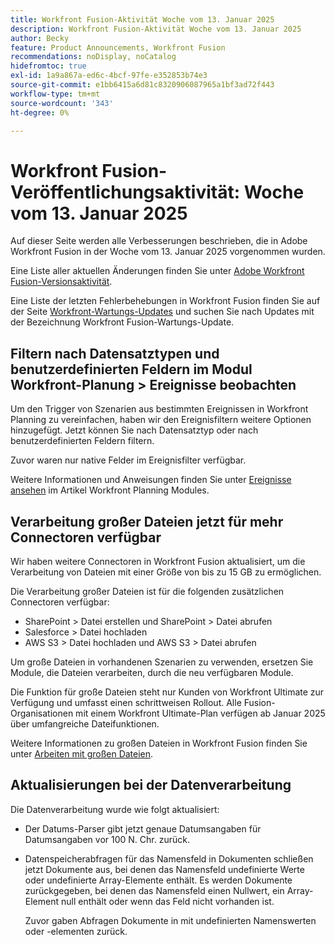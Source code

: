 ```yaml
---
title: Workfront Fusion-Aktivität Woche vom 13. Januar 2025
description: Workfront Fusion-Aktivität Woche vom 13. Januar 2025
author: Becky
feature: Product Announcements, Workfront Fusion
recommendations: noDisplay, noCatalog
hidefromtoc: true
exl-id: 1a9a867a-ed6c-4bcf-97fe-e352853b74e3
source-git-commit: e1bb6415a6d81c8320906087965a1bf3ad72f443
workflow-type: tm+mt
source-wordcount: '343'
ht-degree: 0%

---
```


# Workfront Fusion-Veröffentlichungsaktivität: Woche vom 13. Januar 2025

Auf dieser Seite werden alle Verbesserungen beschrieben, die in Adobe Workfront Fusion in der Woche vom 13. Januar 2025 vorgenommen wurden.

Eine Liste aller aktuellen Änderungen finden Sie unter [Adobe Workfront Fusion-Versionsaktivität](/help/workfront-fusion/fusion-product-releases/fusion-release-activity.md).

Eine Liste der letzten Fehlerbehebungen in Workfront Fusion finden Sie auf der Seite [Workfront-Wartungs-Updates](https://experienceleague.adobe.com/en/docs/workfront-known-issues/releases/current-updates) und suchen Sie nach Updates mit der Bezeichnung Workfront Fusion-Wartungs-Update.

## Filtern nach Datensatztypen und benutzerdefinierten Feldern im Modul Workfront-Planung > Ereignisse beobachten

Um den Trigger von Szenarien aus bestimmten Ereignissen in Workfront Planning zu vereinfachen, haben wir den Ereignisfiltern weitere Optionen hinzugefügt. Jetzt können Sie nach Datensatztyp oder nach benutzerdefinierten Feldern filtern.

Zuvor waren nur native Felder im Ereignisfilter verfügbar.

Weitere Informationen und Anweisungen finden Sie unter [Ereignisse ansehen](/help/workfront-fusion/references/apps-and-modules/adobe-connectors/workfront-planning-modules.md#watch-events) im Artikel Workfront Planning Modules.

## Verarbeitung großer Dateien jetzt für mehr Connectoren verfügbar

Wir haben weitere Connectoren in Workfront Fusion aktualisiert, um die Verarbeitung von Dateien mit einer Größe von bis zu 15 GB zu ermöglichen.

Die Verarbeitung großer Dateien ist für die folgenden zusätzlichen Connectoren verfügbar:

* SharePoint > Datei erstellen und SharePoint > Datei abrufen
* Salesforce > Datei hochladen
* AWS S3 > Datei hochladen und AWS S3 > Datei abrufen

Um große Dateien in vorhandenen Szenarien zu verwenden, ersetzen Sie Module, die Dateien verarbeiten, durch die neu verfügbaren Module.

Die Funktion für große Dateien steht nur Kunden von Workfront Ultimate zur Verfügung und umfasst einen schrittweisen Rollout. Alle Fusion-Organisationen mit einem Workfront Ultimate-Plan verfügen ab Januar 2025 über umfangreiche Dateifunktionen.

Weitere Informationen zu großen Dateien in Workfront Fusion finden Sie unter [Arbeiten mit großen Dateien](/help/workfront-fusion/references/scenarios/fusion-large-files.md).


## Aktualisierungen bei der Datenverarbeitung

Die Datenverarbeitung wurde wie folgt aktualisiert:

* Der Datums-Parser gibt jetzt genaue Datumsangaben für Datumsangaben vor 100 N. Chr. zurück.
* Datenspeicherabfragen für das Namensfeld in Dokumenten schließen jetzt Dokumente aus, bei denen das Namensfeld undefinierte Werte oder undefinierte Array-Elemente enthält. Es werden Dokumente zurückgegeben, bei denen das Namensfeld einen Nullwert, ein Array-Element null enthält oder wenn das Feld nicht vorhanden ist.

  Zuvor gaben Abfragen Dokumente in mit undefinierten Namenswerten oder -elementen zurück.


